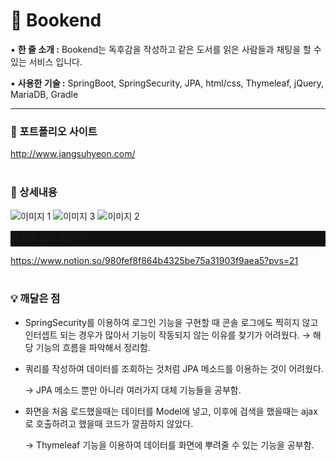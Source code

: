 # 📕 Bookend

▪️ **한 줄 소개 :** Bookend는 독후감을 작성하고 같은 도서를 읽은 사람들과 채팅을 할 수 있는 서비스 입니다.

▪️ **사용한 기술 :** SpringBoot, SpringSecurity, JPA, html/css, Thymeleaf, jQuery, MariaDB, Gradle

---

### 🔗 포트폴리오 사이트
http://www.jangsuhyeon.com/
<br><br>
### 📖 상세내용

![이미지 1](https://github.com/JangSuhyeon/bookend/assets/65846005/d8c224e2-76b5-4e66-b357-623866042d92)
![이미지 3](https://github.com/JangSuhyeon/bookend/assets/65846005/2bb0bea7-c9af-475f-9a2e-b1bd2132ee01)
![이미지 2](https://github.com/JangSuhyeon/bookend/assets/65846005/92f3a043-6357-4a2c-b984-bef718b85b29)
<p style="background-color:#111;>
✨ 북엔드는 **독후감을 작성**하고 같은 도서를 읽은 **사람들과 채팅**을 할 수 있는 서비스입니다.

오프라인 또는 온라인 대면 독서 모임보다 **가볍게 책에 대해서 대화를 하고 싶어하는 사람들을 위해 개발**하게 되었습니다.

독후감을 작성하고, 자신이 작성한 독후감 상세페이지에서 채팅방에 입장할 수 있습니다.

자신의 독후감을 공개해 놓았을 때만 다른 이용자가 볼 수 있습니다.
</p>
<br><br>
### 🔑 주요기능

- 구글 **OAuth2** 로그인 (현재는 등록된 이메일만 로그인 가능합니다.😢)
- **Form 로그인** 기능을 이용한 게스트 로그인
- 자신이 작성한 독후감 **목록 조회**
- 독후감 **작성 및 저장, 수정, 삭제**
- **알라딘 API를 이용**하여 독후감을 작성할 도서 조회
- 도서명으로 독후감 **검색**
- 같은 독후감을 작성한 이용자끼리 **채팅방 입장 및 이용 가능**(현재는 로컬환경에서만 테스트 할 수 있습니다.)
- 캘린더에서 날짜를 클릭하면 **해당 일자에 작성한 독후감 목록 조회** 가능
<br><br>
### 💻 주요 코드 보러가기
https://www.notion.so/980fef8f864b4325be75a31903f9aea5?pvs=21
<br><br>
### 💡 **깨달은 점**

- SpringSecurity를 이용하여 로그인 기능을 구현할 때 콘솔 로그에도 찍히지 않고 인터셉트 되는 경우가 많아서 기능이 작동되지 않는 이유를 찾기가 어려웠다. → 해당 기능의 흐름을 파악해서 정리함.
- 쿼리를 작성하여 데이터를 조회하는 것처럼 JPA 메소드를 이용하는 것이 어려웠다.
    
    → JPA 메소드 뿐만 아니라 여러가지 대체 기능들을 공부함.
    
- 화면을 처음 로드했을때는 데이터를 Model에 넣고, 이후에 검색을 했을때는 ajax로 호출하려고 했을때 코드가 깔끔하지 않았다.
    
    → Thymeleaf 기능을 이용하여 데이터를 화면에 뿌려줄 수 있는 기능을 공부함.
